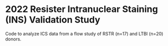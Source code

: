 # 2022 Resister Intranuclear Staining (INS) Validation Study
Code to analyze ICS data from a flow study of RSTR (n=17) and LTBI (n=20) donors. 
